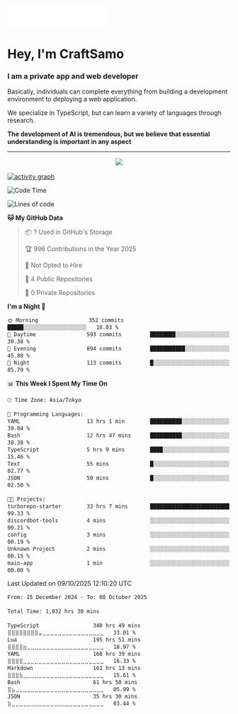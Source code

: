 <img src="images/header.svg"></img>

# Hey, I'm CraftSamo

### I am a private app and web developer

Basically, individuals can complete everything from building a development
environment to deploying a web application.

We specialize in TypeScript, but can learn a variety of languages through
research.

**The development of AI is tremendous, but we believe that essential
understanding is important in any aspect**

---

<p align="center">
  <img alig src="https://github-profile-trophy.vercel.app/?username=craftsamo&theme=onedark&column=-1" />
</p>

[![activity graph](https://github-readme-activity-graph.vercel.app/graph?username=craftsamo&theme=github-dark-dimmed&custom_title=Guilyx%20Activity%20Graph&hide_border=true)](https://github.com/ashutosh00710/github-readme-activity-graph)

<!--START_SECTION:waka-->
![Code Time](http://img.shields.io/badge/Code%20Time-1%2C025%20hrs%2020%20mins-blue)

![Lines of code](https://img.shields.io/badge/From%20Hello%20World%20I%27ve%20Written-583.6%20thousand%20lines%20of%20code-blue)

**🐱 My GitHub Data** 

> 📦 ? Used in GitHub's Storage 
 > 
> 🏆 996 Contributions in the Year 2025
 > 
> 🚫 Not Opted to Hire
 > 
> 📜 4 Public Repositories 
 > 
> 🔑 0 Private Repositories 
 > 
**I'm a Night 🦉** 

```text
🌞 Morning                352 commits         █████░░░░░░░░░░░░░░░░░░░░   18.03 % 
🌆 Daytime                593 commits         ████████░░░░░░░░░░░░░░░░░   30.38 % 
🌃 Evening                894 commits         ███████████░░░░░░░░░░░░░░   45.80 % 
🌙 Night                  113 commits         █░░░░░░░░░░░░░░░░░░░░░░░░   05.79 % 
```


📊 **This Week I Spent My Time On** 

```text
🕑︎ Time Zone: Asia/Tokyo

💬 Programming Languages: 
YAML                     13 hrs 1 min        ██████████░░░░░░░░░░░░░░░   39.04 % 
Bash                     12 hrs 47 mins      ██████████░░░░░░░░░░░░░░░   38.38 % 
TypeScript               5 hrs 9 mins        ████░░░░░░░░░░░░░░░░░░░░░   15.46 % 
Text                     55 mins             █░░░░░░░░░░░░░░░░░░░░░░░░   02.77 % 
JSON                     50 mins             █░░░░░░░░░░░░░░░░░░░░░░░░   02.50 % 

🐱‍💻 Projects: 
turborepo-starter        33 hrs 7 mins       █████████████████████████   99.33 % 
discordbot-tools         4 mins              ░░░░░░░░░░░░░░░░░░░░░░░░░   00.21 % 
config                   3 mins              ░░░░░░░░░░░░░░░░░░░░░░░░░   00.19 % 
Unknown Project          2 mins              ░░░░░░░░░░░░░░░░░░░░░░░░░   00.15 % 
main-app                 1 min               ░░░░░░░░░░░░░░░░░░░░░░░░░   00.08 % 
```


 Last Updated on 09/10/2025 12:10:20 UTC
<!--END_SECTION:waka-->

<!--START_SECTION:waka-simple-->

```text
From: 15 December 2024 - To: 08 October 2025

Total Time: 1,032 hrs 30 mins

TypeScript                 340 hrs 49 mins ⣿⣿⣿⣿⣿⣿⣿⣿⣤⣀⣀⣀⣀⣀⣀⣀⣀⣀⣀⣀⣀⣀⣀⣀⣀   33.01 %
Lua                        195 hrs 51 mins ⣿⣿⣿⣿⣶⣀⣀⣀⣀⣀⣀⣀⣀⣀⣀⣀⣀⣀⣀⣀⣀⣀⣀⣀⣀   18.97 %
YAML                       168 hrs 39 mins ⣿⣿⣿⣿⣀⣀⣀⣀⣀⣀⣀⣀⣀⣀⣀⣀⣀⣀⣀⣀⣀⣀⣀⣀⣀   16.33 %
Markdown                   161 hrs 13 mins ⣿⣿⣿⣷⣀⣀⣀⣀⣀⣀⣀⣀⣀⣀⣀⣀⣀⣀⣀⣀⣀⣀⣀⣀⣀   15.61 %
Bash                       61 hrs 50 mins  ⣿⣦⣀⣀⣀⣀⣀⣀⣀⣀⣀⣀⣀⣀⣀⣀⣀⣀⣀⣀⣀⣀⣀⣀⣀   05.99 %
JSON                       35 hrs 30 mins  ⣷⣀⣀⣀⣀⣀⣀⣀⣀⣀⣀⣀⣀⣀⣀⣀⣀⣀⣀⣀⣀⣀⣀⣀⣀   03.44 %
```

<!--END_SECTION:waka-simple-->
